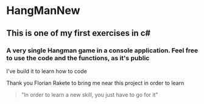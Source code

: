 # HangManNew

## This is one of my first exercises in c#
### A very single Hangman game in a console application. Feel free to use the code and the functions, as it's public

I've build it to learn how to code

Thank you Florian Rakete to bring me near this project in order to learn
> "In order to learn a new skill, you just have to go for it"
